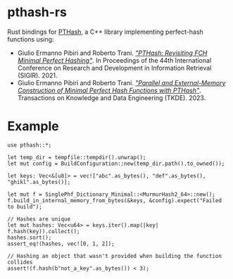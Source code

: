 # pthash-rs

Rust bindings for [PTHash](https://github.com/jermp/pthash), a C++ library implementing
perfect-hash functions using:

* Giulio Ermanno Pibiri and Roberto Trani. [*"PTHash: Revisiting FCH Minimal Perfect Hashing"*](https://dl.acm.org/doi/10.1145/3404835.3462849). In Proceedings of the 44th International
Conference on Research and Development in Information Retrieval (SIGIR). 2021.
* Giulio Ermanno Pibiri and Roberto Trani. [*"Parallel and External-Memory Construction of Minimal Perfect Hash Functions with PTHash"*](https://ieeexplore.ieee.org/document/10210677). Transactions on Knowledge and Data Engineering (TKDE). 2023.

# Example

```
use pthash::*;

let temp_dir = tempfile::tempdir().unwrap();
let mut config = BuildConfiguration::new(temp_dir.path().to_owned());

let keys: Vec<&[u8]> = vec!["abc".as_bytes(), "def".as_bytes(), "ghikl".as_bytes()];

let mut f = SinglePhf_Dictionary_Minimal::<MurmurHash2_64>::new();
f.build_in_internal_memory_from_bytes(&keys, &config).expect("Failed to build");

// Hashes are unique
let mut hashes: Vec<u64> = keys.iter().map(|key| f.hash(key)).collect();
hashes.sort();
assert_eq!(hashes, vec![0, 1, 2]);

// Hashing an object that wasn't provided when building the function collides
assert!(f.hash(b"not_a_key".as_bytes()) < 3);
```

